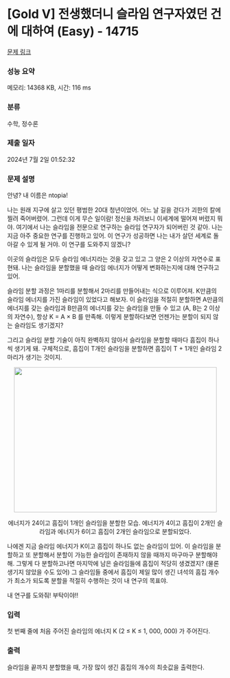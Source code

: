 # [Gold V] 전생했더니 슬라임 연구자였던 건에 대하여 (Easy) - 14715 

[문제 링크](https://www.acmicpc.net/problem/14715) 

### 성능 요약

메모리: 14368 KB, 시간: 116 ms

### 분류

수학, 정수론

### 제출 일자

2024년 7월 2일 01:52:32

### 문제 설명

<p>안녕? 내 이름은 ntopia!</p>

<p>나는 원래 지구에 살고 있던 평범한 20대 청년이었어. 어느 날 길을 걷다가 괴한의 칼에 찔려 죽어버렸어. 그런데 이게 무슨 일이람! 정신을 차려보니 이세계에 떨어져 버렸지 뭐야. 여기에서 나는 슬라임을 전문으로 연구하는 슬라임 연구자가 되어버린 것 같아. 나는 지금 아주 중요한 연구를 진행하고 있어. 이 연구가 성공하면 나는 내가 살던 세계로 돌아갈 수 있게 될 거야. 이 연구를 도와주지 않겠니?</p>

<p>이곳의 슬라임은 모두 슬라임 에너지라는 것을 갖고 있고 그 양은 2 이상의 자연수로 표현돼. 나는 슬라임을 분할했을 때 슬라임 에너지가 어떻게 변화하는지에 대해 연구하고 있어.</p>

<p>슬라임 분할 과정은 1마리를 분할해서 2마리를 만들어내는 식으로 이루어져. K만큼의 슬라임 에너지를 가진 슬라임이 있었다고 해보자. 이 슬라임을 적절히 분할하면 A만큼의 에너지를 갖는 슬라임과 B만큼의 에너지를 갖는 슬라임을 만들 수 있고 (A, B는 2 이상의 자연수), 항상 K = A × B 를 만족해. 이렇게 분할하다보면 언젠가는 분할이 되지 않는 슬라임도 생기겠지?</p>

<p>그리고 슬라임 분할 기술이 아직 완벽하지 않아서 슬라임을 분할할 때마다 흠집이 하나씩 생기게 돼. 구체적으로, 흠집이 T개인 슬라임을 분할하면 흠집이 T + 1개인 슬라임 2마리가 생기는 것이지.</p>

<p style="text-align:center"><img alt="" src="https://onlinejudgeimages.s3-ap-northeast-1.amazonaws.com/problem/14715/1.png" style="height:337px; width:472px"></p>

<p style="text-align:center"> 에너지가 24이고 흠집이 1개인 슬라임을 분할한 모습. 에너지가 4이고 흠집이 2개인 슬라임과 에너지가 6이고 흠집이 2개인 슬라임으로 분할되었다.</p>

<p>나에겐 지금 슬라임 에너지가 K이고 흠집이 하나도 없는 슬라임이 있어. 이 슬라임을 분할하고 또 분할해서 분할이 가능한 슬라임이 존재하지 않을 때까지 마구마구 분할해야해. 그렇게 다 분할하고나면 마지막에 남은 슬라임들에 흠집이 적당히 생겼겠지? (물론 생기지 않았을 수도 있어) 그 슬라임들 중에서 흠집이 제일 많이 생긴 녀석의 흠집 개수가 최소가 되도록 분할을 적절히 수행하는 것이 내 연구의 목표야.</p>

<p>내 연구를 도와줘! 부탁이야!!</p>

### 입력 

 <p>첫 번째 줄에 처음 주어진 슬라임의 에너지 K (2 ≤ K ≤ 1, 000, 000) 가 주어진다.</p>

### 출력 

 <p>슬라임을 끝까지 분할했을 때, 가장 많이 생긴 흠집의 개수의 최솟값을 출력한다.</p>

